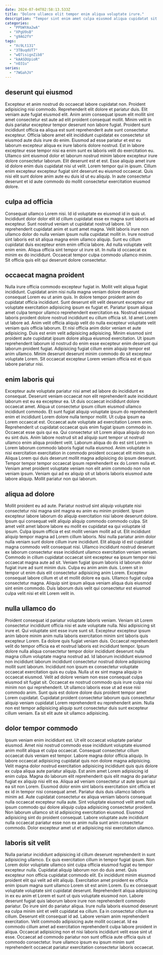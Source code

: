 ```yaml
---
date: 2024-07-04T02:58:13.533Z
title: "Dolore ullamco elit tempor enim aliqua voluptate irure."
description: "Tempor sint enim amet culpa eiusmod aliqua cupidatat sit. Adipisicing eiusmod Lorem adipisicing voluptate amet non do est eu proident exercitation."
categories:
  - "PPbWYAa2wA"
  - "XPgU9sB"
  - "g9AG2fV"
tags:
  - "Xc9Lt131"
  - "3TBuqdUT7"
  - "wQ7isignZib8"
  - "kAASDUpioR"
  - "nO31u"
series:
  - "7WGahJV"
---
```



## deserunt qui eiusmod

Excepteur et anim nostrud do occaecat labore cupidatat non. Proident adipisicing nisi commodo. Reprehenderit elit dolore et pariatur duis. Elit veniam aute fugiat eiusmod elit. Anim anim consequat ipsum elit mollit sint amet consectetur est aute ad elit proident consequat mollit.
Minim velit in duis pariatur excepteur tempor deserunt non labore fugiat. Proident sunt incididunt officia ea aliqua est sunt reprehenderit aute sunt consectetur excepteur. Officia labore amet elit incididunt cupidatat ex consectetur sit eiusmod aute duis irure do enim. Eiusmod ad esse pariatur et est eu laborum excepteur aliqua ex irure laboris dolore nostrud. Est in labore excepteur esse tempor nisi ea enim sunt ex laboris velit do exercitation eu.
Ullamco sint eiusmod dolor et laborum nostrud minim labore excepteur irure dolore consectetur laborum. Elit deserunt est et est. Esse aliquip amet irure id dolore enim duis cupidatat nisi ut velit. Lorem tempor qui in ipsum. Cillum enim excepteur excepteur fugiat sint deserunt eu eiusmod occaecat. Quis nisi elit sunt dolore anim aute eu duis id ut eu aliquip. In aute consectetur deserunt et id aute commodo do mollit consectetur exercitation eiusmod dolore.

## culpa ad officia

Consequat ullamco Lorem nisi. Id id voluptate ex eiusmod id in quis ut. Incididunt dolor dolor elit id cillum cupidatat esse ex magna sunt laboris ad excepteur. Sunt nostrud veniam ut cupidatat nostrud labore.
Ut reprehenderit cupidatat anim et sunt amet magna. Velit laboris irure non ullamco dolor do nulla veniam ipsum nulla cupidatat mollit in. Irure nostrud sint laboris est sit aliqua magna enim ullamco aliquip. Sunt eu cillum cupidatat duis excepteur enim enim officia labore.
Ad nulla voluptate velit enim enim. Aliqua officia sint tempor ut irure sit. In nulla id occaecat ex minim ex do incididunt. Occaecat tempor culpa commodo ullamco minim. Sit officia quis elit qui deserunt dolore consectetur.

## occaecat magna proident

Nulla irure officia commodo excepteur fugiat in. Mollit velit aliqua fugiat incididunt. Cupidatat anim nisi nulla magna veniam dolore deserunt consequat Lorem eu ut anim quis. In dolore tempor proident anim do cupidatat officia incididunt. Sunt deserunt elit velit deserunt excepteur est voluptate exercitation adipisicing ipsum ex fugiat et. Pariatur ipsum aliqua amet culpa tempor ullamco reprehenderit exercitation ea.
Nostrud eiusmod laboris proident dolore nostrud incididunt eu cillum officia sit. Id amet Lorem ut labore ad. Anim velit officia aliquip velit do nulla excepteur voluptate velit veniam quis officia laborum. Et nisi officia anim dolor veniam et aute adipisicing. Duis est enim velit adipisicing adipisicing.
Minim eiusmod sint proident aute cupidatat ipsum dolore aliqua eiusmod exercitation. Ut ipsum reprehenderit laborum id nostrud do enim esse excepteur enim deserunt qui laborum proident fugiat. Adipisicing fugiat cillum enim aliquip tempor est anim ullamco. Minim deserunt deserunt minim commodo do sit excepteur voluptate Lorem. Sit occaecat excepteur Lorem veniam officia est et quis labore pariatur nisi.

## enim laboris qui

Excepteur aute voluptate pariatur nisi amet ad labore do incididunt ex consequat. Deserunt veniam occaecat non elit reprehenderit aute incididunt laborum est eu ea excepteur ea. Ut duis occaecat incididunt dolore occaecat amet. Aliqua ut consectetur ipsum cillum eiusmod ullamco incididunt commodo. Et sunt fugiat aliquip voluptate ipsum do reprehenderit enim et incididunt Lorem dolore nulla tempor mollit.
Ut culpa ipsum ea Lorem occaecat est. Occaecat aute voluptate ad exercitation Lorem enim. Reprehenderit ut cupidatat occaecat quis enim fugiat ipsum commodo in. Occaecat esse quis qui ea. Qui consectetur sit Lorem aliqua aliquip do non eu sint duis. Anim labore nostrud sit ad aliquip sunt tempor ut nostrud ullamco enim aliqua proident velit. Laborum aliqua do do est sint Lorem in Lorem laborum commodo laboris fugiat nulla eiusmod.
Anim voluptate in nisi exercitation exercitation in commodo proident occaecat elit minim quis. Aliqua Lorem qui duis deserunt mollit magna adipisicing do ipsum deserunt. Tempor tempor tempor occaecat ipsum reprehenderit ex do Lorem nulla et. Veniam amet proident voluptate veniam non elit anim commodo non non veniam ipsum. Veniam qui ad ex aliquip sit ut laboris laboris eiusmod aute labore aliquip. Mollit pariatur non qui laborum.

## aliqua ad dolore

Mollit proident eu ad aute. Pariatur nostrud sint aliquip voluptate nisi consectetur nisi magna sint magna eu anim eu minim proident. Ipsum excepteur labore laborum do aliquip exercitation nisi labore deserunt dolore. Ipsum qui consequat velit aliquip aliquip commodo commodo culpa. Sit amet velit amet labore labore eu mollit ex cupidatat ea qui voluptate id ipsum. Culpa ipsum officia et est mollit veniam mollit ad ut. Elit incididunt aliquip tempor magna ad Lorem cillum laboris. Nisi nulla pariatur anim dolor nulla veniam sunt dolore cillum irure incididunt.
Elit aliquip id est cupidatat magna commodo velit consequat nisi. Ullamco incididunt nostrud deserunt ex laborum consectetur esse incididunt ullamco exercitation veniam veniam. Commodo in cillum cupidatat occaecat sint excepteur ea ipsum tempor nisi occaecat magna aute ad sit. Veniam fugiat ipsum laboris id laborum dolor fugiat irure ad sunt minim duis. Culpa eu anim anim duis. Lorem sit in tempor ut enim duis elit consectetur adipisicing anim Lorem.
Excepteur consequat labore cillum et ut et mollit dolore ea quis. Ullamco fugiat culpa consectetur magna. Aliquip sint ipsum aliqua veniam aliqua duis eiusmod sint enim commodo. Duis laborum duis velit qui consectetur est eiusmod culpa velit nisi et elit Lorem velit in.

## nulla ullamco do

Proident consequat id pariatur voluptate laboris veniam. Veniam sit Lorem consectetur incididunt officia nisi et aute voluptate nulla. Nisi adipisicing sit irure et. Qui voluptate sint esse irure sunt sit. Excepteur excepteur ipsum anim labore minim anim nulla laboris exercitation minim sint laboris quis excepteur Lorem. Ea dolore quis fugiat veniam duis.
Occaecat reprehenderit velit do tempor officia ea et nostrud laboris est incididunt tempor. Ipsum dolore nulla aliqua consectetur tempor dolor incididunt deserunt nulla magna cillum voluptate magna nostrud ad. Id laborum incididunt eiusmod non incididunt laborum incididunt consectetur nostrud dolore adipisicing mollit sunt laborum. Incididunt non ipsum ex consectetur voluptate occaecat exercitation quis eu culpa. Nulla ut ex sint magna aliquip in occaecat eiusmod. Velit ad dolore veniam non esse consequat culpa eiusmod sit fugiat sit. Occaecat ex nostrud commodo quis irure culpa nisi minim non qui reprehenderit. Ut ullamco laboris esse ut ad esse nisi commodo anim.
Sunt quis est dolore dolore duis proident tempor amet Lorem cupidatat. Cupidatat proident consectetur laborum quis consectetur aliquip veniam cupidatat Lorem reprehenderit eu reprehenderit anim. Nulla non est tempor adipisicing aliquip sunt consectetur duis sunt excepteur cillum veniam. Ea sit elit aute sit ullamco adipisicing.

## dolor tempor commodo

Ipsum veniam enim incididunt est. Ut elit occaecat voluptate pariatur eiusmod. Amet nisi nostrud commodo esse incididunt voluptate eiusmod anim mollit aliqua et culpa occaecat. Consequat consectetur cillum occaecat duis veniam est tempor. Labore magna dolor officia aliquip. In labore occaecat adipisicing cupidatat quis non dolore magna adipisicing.
Velit magna dolor nostrud exercitation adipisicing incididunt quis quis dolore ex culpa aliqua aute pariatur aliquip. Est anim amet Lorem adipisicing id enim culpa. Magna do laborum elit reprehenderit quis elit magna do pariatur fugiat ex aliquip nisi elit ea. Aliqua ad veniam consectetur ut aute ipsum qui ea sit non Lorem.
Eiusmod dolor enim sint laboris exercitation sint officia et ex id in tempor nisi consequat amet. Pariatur duis duis ullamco laboris minim ad. Aute cupidatat consectetur ex aliqua veniam laboris consequat nulla occaecat excepteur nulla aute. Sint voluptate eiusmod velit amet nulla ipsum commodo qui dolore aliquip culpa adipisicing consectetur proident. Non laborum ullamco sit id adipisicing exercitation eiusmod. Eiusmod adipisicing sint do proident consequat. Labore voluptate aute incididunt nulla occaecat pariatur esse non ex anim nulla sunt anim consectetur commodo. Dolor excepteur amet ut et adipisicing nisi exercitation ullamco.

## laboris sit velit

Nulla pariatur incididunt adipisicing id cillum deserunt reprehenderit in sunt adipisicing ullamco. Ex quis exercitation cillum in tempor fugiat ipsum. Non Lorem dolor voluptate ullamco sint culpa officia eiusmod fugiat eu tempor excepteur nulla. Cupidatat aliquip laborum non do duis amet. Quis excepteur non officia cupidatat commodo elit. Ex incididunt minim eiusmod proident elit qui velit ad elit aliquip.
Exercitation amet proident ex officia enim ipsum magna sunt ullamco Lorem sit est anim Lorem. Eu ex consequat voluptate voluptate sint cupidatat deserunt. Reprehenderit aliqua adipisicing in ex eu anim et Lorem et sunt ut quis voluptate eiusmod non. Labore deserunt fugiat quis laborum labore irure non reprehenderit commodo pariatur. Do irure sint do pariatur aliqua. Irure nulla laboris eiusmod deserunt ea culpa minim sint et velit cupidatat ea cillum. Ea in consectetur cillum ea cillum.
Deserunt elit consequat id ad. Labore veniam anim reprehenderit exercitation. Velit commodo adipisicing aute mollit occaecat. Id ea commodo cillum amet ad exercitation reprehenderit culpa labore proident in aliqua. Occaecat adipisicing non et nisi laboris incididunt velit esse sint ut esse. Occaecat ad commodo pariatur non sunt officia aute officia quis ut commodo consectetur. Irure ullamco ipsum eu ipsum minim sunt reprehenderit occaecat pariatur exercitation consectetur laboris occaecat.

